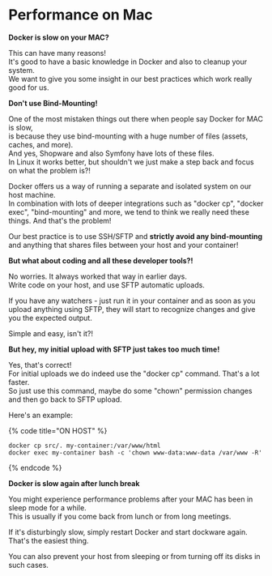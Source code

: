 # Performance on Mac

**Docker is slow on your MAC?**

This can have many reasons!  
It's good to have a basic knowledge in Docker and also to cleanup your system.  
We want to give you some insight in our best practices which work really good for us.

**Don't use Bind-Mounting!**

One of the most mistaken things out there when people say Docker for MAC is slow,  
is because they use bind-mounting with a huge number of files \(assets, caches, and more\).  
And yes, Shopware and also Symfony have lots of these files.  
In Linux it works better, but shouldn't we just make a step back and focus on what the problem is?!  
  
Docker offers us a way of running a separate and isolated system on our host machine.  
In combination with lots of deeper integrations such as "docker cp", "docker exec", "bind-mounting" and more, we tend to think we really need these things. And that's the problem!  
  
Our best practice is to use SSH/SFTP and **strictly avoid any bind-mounting** and anything that shares files between your host and your container!

**But what about coding and all these developer tools?!**

No worries. It always worked that way in earlier days.  
Write code on your host, and use SFTP automatic uploads.  
  
If you have any watchers - just run it in your container and as soon as you upload anything using SFTP, they will start to recognize changes and give you the expected output.  
  
Simple and easy, isn't it?!

**But hey, my initial upload with SFTP just takes too much time!**

Yes, that's correct!  
For initial uploads we do indeed use the "docker cp" command. That's a lot faster.  
So just use this command, maybe do some "chown" permission changes and then go back to SFTP upload.  
  
Here's an example:

{% code title="ON HOST" %}
```text
docker cp src/. my-container:/var/www/html
docker exec my-container bash -c 'chown www-data:www-data /var/www -R'
```
{% endcode %}

**Docker is slow again after lunch break**

You might experience performance problems after your MAC has been in sleep mode for a while.  
This is usually if you come back from lunch or from long meetings.  
  
If it's disturbingly slow, simply restart Docker and start dockware again.  
That's the easiest thing.  
  
You can also prevent your host from sleeping or from turning off its disks in such cases.

